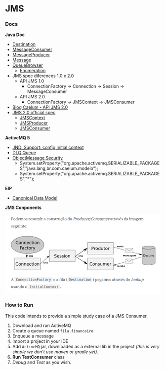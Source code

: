 # JMS

### Docs
**Java Doc**
  - [Destination](http://docs.oracle.com/javaee/5/api/javax/jms/Destination.html)
  - [MessageConsumer](https://docs.oracle.com/javaee/7/api/javax/jms/MessageConsumer.html#receive-long-)
  - [MessageProducer](https://docs.oracle.com/javaee/7/api/javax/jms/MessageProducer.html)
  - [Message](https://docs.oracle.com/javaee/7/api/javax/jms/Message.html)
  - [QueueBrowser](https://docs.oracle.com/javaee/7/api/javax/jms/QueueBrowser.html)
    - [Enumeration](https://docs.oracle.com/javase/7/docs/api/java/util/Enumeration.html?is-external=true)
  - JMS spec diferences 1.0 x 2.0
    - API JMS 1.0
      - ConnectionFactory -> Connection  -> Session -> MessageConsumer
    - API JMS 2.0
      - ConnectionFactory -> JMSContext -> JMSConsumer
  - [Blog Caelum - API JMS 2.0](https://blog.caelum.com.br/a-nova-api-do-jms-2-0-no-java-ee-7/)
  - [JMS 2.0 official spec](https://javaee.github.io/jms-spec/)
    - [JMSContext](https://docs.oracle.com/javaee/7/api/javax/jms/JMSContext.html)
    - [JMSProducer](https://docs.oracle.com/javaee/7/api/javax/jms/JMSProducer.html)
    - [JMSConsumer](https://docs.oracle.com/javaee/7/api/javax/jms/JMSConsumer.html)

**ActiveMQ 5**
  - [JNDI Support: config initial context](https://activemq.apache.org/jndi-support.html)
  - [DLQ Queue](http://activemq.apache.org/message-redelivery-and-dlq-handling.html)
  - [ObjectMessage Security](http://activemq.apache.org/objectmessage.html)
    - System.setProperty("org.apache.activemq.SERIALIZABLE_PACKAGES","java.lang,br.com.caelum.modelo");
    - System.setProperty("org.apache.activemq.SERIALIZABLE_PACKAGES","*");

**EIP**
  - [Canonical Data Model](https://www.enterpriseintegrationpatterns.com/patterns/messaging/CanonicalDataModel.html)

**JMS Conponents**

![Components of JMS structure](others/img/jms-comp.png)

### How to Run
This code intends to provide a simple study case of a JMS Consumer.

1. Download and run ActiveMQ
2. Create a queue named `fila.financeiro`
3. Enqueue a message
4. Import a project in your IDE
5. Add `ActiveMQ` jar, downloaded as a external lib in the project *(this is very simple we don't use maven or gradle yet)*.
6. **Run TestConsumer** class
7. *Debug* and *Test* as you wish.